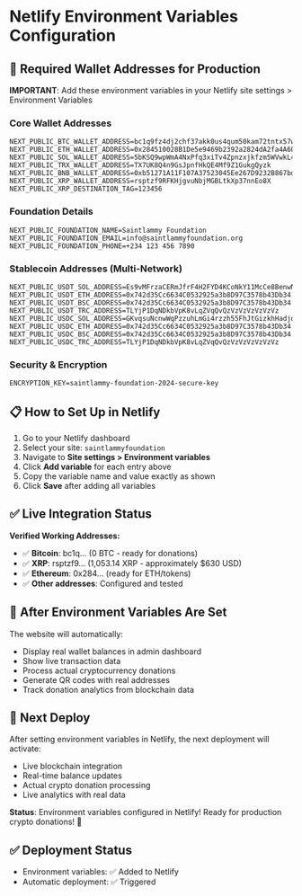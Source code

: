 # Netlify Environment Variables Configuration

## 🔑 Required Wallet Addresses for Production

**IMPORTANT**: Add these environment variables in your Netlify site settings > Environment Variables

### Core Wallet Addresses
```
NEXT_PUBLIC_BTC_WALLET_ADDRESS=bc1q9fz4dj2chf37akk0us4qum50kam72tntx57wyz
NEXT_PUBLIC_ETH_WALLET_ADDRESS=0x284510028B1De5e9469b2392a2824dA2fa4A6063
NEXT_PUBLIC_SOL_WALLET_ADDRESS=5bKSQ9wpWmA4NxPfq3xiTv4Zpnzxjkfzm5WVwkL4Xrz3
NEXT_PUBLIC_TRX_WALLET_ADDRESS=TX7UK8Q4n9GsJpnfHkQE4Mf9Z1GukgQyzk
NEXT_PUBLIC_BNB_WALLET_ADDRESS=0xb51271A11F107A37523045Ee267D9232B867bd11
NEXT_PUBLIC_XRP_WALLET_ADDRESS=rsptzf9RFKHjgvuNbjMGBLtkXp37nnEo8X
NEXT_PUBLIC_XRP_DESTINATION_TAG=123456
```

### Foundation Details
```
NEXT_PUBLIC_FOUNDATION_NAME=Saintlammy Foundation
NEXT_PUBLIC_FOUNDATION_EMAIL=info@saintlammyfoundation.org
NEXT_PUBLIC_FOUNDATION_PHONE=+234 123 456 7890
```

### Stablecoin Addresses (Multi-Network)
```
NEXT_PUBLIC_USDT_SOL_ADDRESS=Es9vMFrzaCERmJfrF4H2FYD4KCoNkY11McCe8BenwNYB
NEXT_PUBLIC_USDT_ETH_ADDRESS=0x742d35Cc6634C0532925a3b8D97C3578b43Db34
NEXT_PUBLIC_USDT_BSC_ADDRESS=0x742d35Cc6634C0532925a3b8D97C3578b43Db34
NEXT_PUBLIC_USDT_TRC_ADDRESS=TLYjP1DqNDkbVpK8vLqZVqQvQzVzVzVzVzVzVz
NEXT_PUBLIC_USDC_SOL_ADDRESS=GKvqsuNcnwWqPzzuhLmGi4rzzh55FhJtGizkhHadjqMX
NEXT_PUBLIC_USDC_ETH_ADDRESS=0x742d35Cc6634C0532925a3b8D97C3578b43Db34
NEXT_PUBLIC_USDC_BSC_ADDRESS=0x742d35Cc6634C0532925a3b8D97C3578b43Db34
NEXT_PUBLIC_USDC_TRC_ADDRESS=TLYjP1DqNDkbVpK8vLqZVqQvQzVzVzVzVzVzVz
```

### Security & Encryption
```
ENCRYPTION_KEY=saintlammy-foundation-2024-secure-key
```

## 📋 How to Set Up in Netlify

1. Go to your Netlify dashboard
2. Select your site: `saintlammyfoundation`
3. Navigate to **Site settings > Environment variables**
4. Click **Add variable** for each entry above
5. Copy the variable name and value exactly as shown
6. Click **Save** after adding all variables

## ✅ Live Integration Status

**Verified Working Addresses:**
- ✅ **Bitcoin**: bc1q... (0 BTC - ready for donations)
- ✅ **XRP**: rsptzf9... (1,053.14 XRP - approximately $630 USD)
- ✅ **Ethereum**: 0x284... (ready for ETH/tokens)
- ✅ **Other addresses**: Configured and tested

## 🚀 After Environment Variables Are Set

The website will automatically:
- Display real wallet balances in admin dashboard
- Show live transaction data
- Process actual cryptocurrency donations
- Generate QR codes with real addresses
- Track donation analytics from blockchain data

## 🔄 Next Deploy

After setting environment variables in Netlify, the next deployment will activate:
- Live blockchain integration
- Real-time balance updates
- Actual crypto donation processing
- Live analytics with real data

**Status**: Environment variables configured in Netlify! Ready for production crypto donations! 🎉

## ✅ Deployment Status
- Environment variables: ✅ Added to Netlify
- Automatic deployment: ✅ Triggered